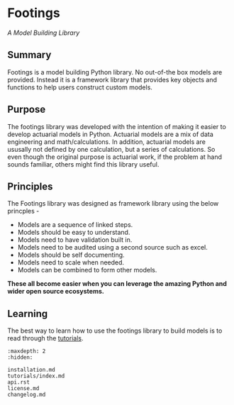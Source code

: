 
# Footings

*A Model Building Library*

## Summary

Footings is a model building Python library. No out-of-the box models are provided. Instead it is a framework library that provides key objects and functions to help users  construct custom models.

## Purpose

The footings library was developed with the intention of making it easier to develop actuarial models in Python. Actuarial models are a mix of data engineering and math/calculations. In addition, actuarial models are ususally not defined by one calculation, but a series of calculations. So even though the original purpose is actuarial work, if the problem at hand sounds familiar, others might find this library useful.

## Principles

The Footings library was designed as framework library using the below princples -

- Models are a sequence of linked steps.
- Models should be easy to understand.
- Models need to have validation built in.
- Models need to be audited using a second source such as excel.
- Models should be self documenting.
- Models need to scale when needed.
- Models can be combined to form other models.


**These all become easier when you can leverage the amazing Python and wider open source ecosystems.**

## Learning

The best way to learn how to use the footings library to build models is to read through the [tutorials](tutorials/index.md).


```{toctree}
:maxdepth: 2
:hidden:

installation.md
tutorials/index.md
api.rst
license.md
changelog.md
```
